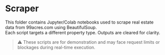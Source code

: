 # Scraper

This folder contains Jupyter/Colab notebooks used to scrape real estate data from 99acres.com using BeautifulSoup.  
Each script targets a different property type. Outputs are cleared for clarity.

> ⚠️ These scripts are for demonstration and may face request limits or blockages during real-time execution.

